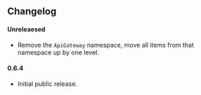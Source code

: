 ## Changelog

#### Unreleaesed

- Remove the `ApiGateway` namespace, move all items from that namespace up by one level.

#### 0.6.4

- Initial public release.
